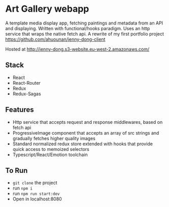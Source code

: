 # Art Gallery webapp
A template media display app, fetching paintings and metadata from an API and displaying. Written with functional/hooks paradigm. Uses an http service that wraps the native fetch api. A rewrite of my first portfolio project https://github.com/ahuounan/jenny-dong-client

Hosted at
http://jenny-dong.s3-website.eu-west-2.amazonaws.com/

## Stack
- React
- React-Router
- Redux
- Redux-Sagas

## Features
- Http service that accepts request and response middlewares, based on fetch api
- ProgressiveImage component that accepts an array of src strings and gradually fetches higher quality images
- Standard normalized redux store extended with hooks that provide quick access to memoized selectors
- Typescript/React/Emotion toolchain

## To Run
- `git clone` the project
- run `npm i`
- run `npm run start:dev`
- Open in localhost:8080
